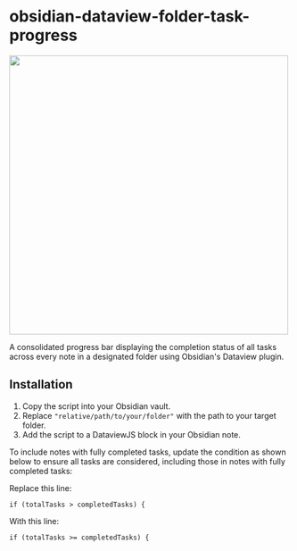 # obsidian-dataview-folder-task-progress

<img src="https://github.com/user-attachments/assets/b7b80384-55f3-4ae4-bcfa-c153b6b98220" width="500px" />

A consolidated progress bar displaying the completion status of all tasks across every note in a designated folder using Obsidian's Dataview plugin.

## Installation
1. Copy the script into your Obsidian vault.
2. Replace `"relative/path/to/your/folder"` with the path to your target folder.
3. Add the script to a DataviewJS block in your Obsidian note.

To include notes with fully completed tasks, update the condition as shown below to ensure all tasks are considered, including those in notes with fully completed tasks:

Replace this line:

```dataview
if (totalTasks > completedTasks) {
```

With this line:

```
if (totalTasks >= completedTasks) {
```

